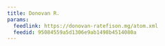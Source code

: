 ```yaml
---
title: Donovan R.
params:
  feedlink: https://donovan-ratefison.mg/atom.xml
  feedid: 95084559a5d1306e9ab1498b4514080a
---
```

